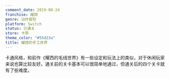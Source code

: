 ```yaml
---
comment_date: 2019-08-24
franchise: 耀西
genre: 动作冒险
platform: Switch
status: 已通关
store: 卡带
theme_color: "#55d23a"
title: 耀西的手工世界
---
```

卡通风格，和前作《耀西的毛线世界》有一些设定和玩法上的类似，对于休闲玩家来说也算比较友好。通关前的关卡基本可以很简单地通过，但通关后的四个关卡就有了些难度。